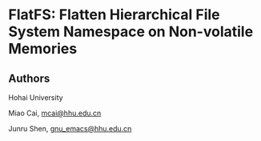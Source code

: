 # FlatFS: Flatten Hierarchical File System Namespace on Non-volatile Memories

## Authors

Hohai University

Miao Cai, mcai@hhu.edu.cn

Junru Shen, gnu_emacs@hhu.edu.cn
